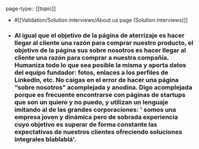 page-type:: [[topic]]

- #[[Validation/Solution interviews/About us page (Solution interviews)]]

- ### Al igual que el objetivo de la página de aterrizaje es hacer llegar al cliente una razón para comprar nuestro producto, el objetivo de la página sus sobre nosotros es hacer llegar al cliente una razón para comprar a nuestra compañía. Humaniza todo lo que sea posible la misma y aporta datos del equipo fundador: fotos, enlaces a los perfiles de LinkedIn, etc. No caigas en el error de hacer una página “sobre nosotros” acomplejada y anodina. Digo acomplejada porque es frecuente encontrarse con páginas de startups que son un quiero y no puedo, y utilizan un lenguaje imitando al de las grandes corporaciones: ' somos una empresa joven y dinámica pero de sobrada experiencia cuyo objetivo es superar de forma constante las expectativas de nuestros clientes ofreciendo soluciones integrales blablablá'.



